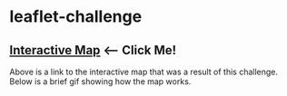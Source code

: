 # leaflet-challenge

## [Interactive Map](https://leowheeler1.github.io/leaflet-challenge-map/) <-- Click Me!
Above is a link to the interactive map that was a result of this challenge. Below is a brief gif showing how the map works.


